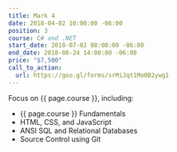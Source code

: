 ```yaml
---
title: Mark 4
date: 2018-04-02 10:00:00 -06:00
position: 3
course: C# and .NET
start_date: 2018-07-02 08:00:00 -06:00
end_date: 2018-08-24 14:00:00 -06:00
price: "$7,500"
call_to_action:
  url: https://goo.gl/forms/srMiJqt1Mo0B2ywg1
---
```


Focus on {{ page.course }}, including:

* {{ page.course }} Fundamentals
* HTML, CSS, and JavaScript
* ANSI SQL and Relational Databases
* Source Control using Git
